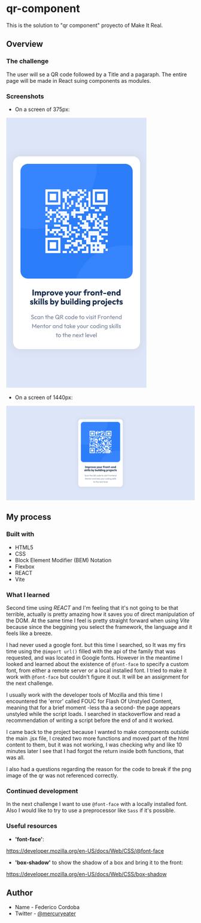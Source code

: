 # qr-component

This is the solution to "qr component" proyecto of Make It Real.

## Overview 
### The challenge

The user will se a QR code followed by a Title and a pagaraph. The entire page will be made in React suing components as modules.

### Screenshots

- On a screen of 375px:  

![SS screen 375px](https://raw.githubusercontent.com/mercuryeater/qr-component/main/ss/375px.png)

- On a screen of 1440px:

![SS screen 1440px](https://raw.githubusercontent.com/mercuryeater/qr-component/main/ss/1440px.png)

## My process
### Built with
- HTML5
- CSS
- Block Element Modifier (BEM) Notation
- Flexbox
- REACT
- Vite     
### What I learned

Second time using *REACT* and I'm feeling that it's not going to be that terrible, actually is pretty amazing how it saves you of direct manipulation of the DOM. At the same time I feel is pretty straight forward when using *Vite* because since the beggining you select the framework, the language and it feels like a breeze. 

I had never used a google font. but this time I searched, so It was my firs time using the `@import url()` filled with the api of the family that was requested, and was located in Google fonts. However in the meantime I looked and learned about the existence of `@font-face` to specify a custom font, from either a remote server or a local installed font. I tried to make it work with `@font-face` but couldn't figure it out. It will be an assignment for the next challenge.

I usually work with the developer tools of Mozilla and this time I encountered the 'error' called FOUC for Flash Of Unstyled Content, meaning that for a brief moment -less tha a second- the page appears unstyled while the script loads. I searched in stackoverflow and read a recommendation of writing a script before the end of <head> and it worked. 

I came back to the project because I wanted to make components outside the main .jsx file, I created two more functions and moved part of the html content to them, but it was not working, I was checking why and like 10 minutes later I see that I had forgot the return inside both functions, that was all.

I also had a questions regarding the reason for the code to break if the png image of the qr was not referenced correctly.

### Continued development

In the next challenge I want to use `@font-face` with a locally installed font.
Also I would like to try to use a preprocessor like `Sass` if it's possible.
### Useful resources

- **'font-face'**:

https://developer.mozilla.org/en-US/docs/Web/CSS/@font-face

- **'box-shadow'** to show the shadow of a box and bring it to the front:

https://developer.mozilla.org/en-US/docs/Web/CSS/box-shadow

## Author
- Name - Federico Cordoba 
- Twitter - [@mercuryeater](https://twitter.com/Mercuryeater/)


